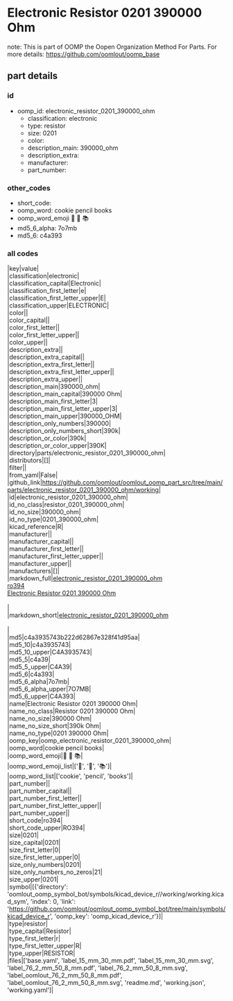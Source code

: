 # Electronic Resistor 0201 390000 Ohm  

note: This is part of OOMP the Oopen Organization Method For Parts. For more details: https://github.com/oomlout/oomp_base

##  part details





### id
* oomp_id: electronic_resistor_0201_390000_ohm
  * classification: electronic
  * type: resistor
  * size: 0201
  * color: 
  * description_main: 390000_ohm
  * description_extra: 
  * manufacturer: 
  * part_number: 

### other_codes
* short_code: 
* oomp_word: cookie pencil books
* oomp_word_emoji :cookie: :pencil: :books:
* md5_6_alpha: 7o7mb
* md5_6: c4a393

### all codes 
|key|value|  
|classification|electronic|  
|classification_capital|Electronic|  
|classification_first_letter|e|  
|classification_first_letter_upper|E|  
|classification_upper|ELECTRONIC|  
|color||  
|color_capital||  
|color_first_letter||  
|color_first_letter_upper||  
|color_upper||  
|description_extra||  
|description_extra_capital||  
|description_extra_first_letter||  
|description_extra_first_letter_upper||  
|description_extra_upper||  
|description_main|390000_ohm|  
|description_main_capital|390000 Ohm|  
|description_main_first_letter|3|  
|description_main_first_letter_upper|3|  
|description_main_upper|390000_OHM|  
|description_only_numbers|390000|  
|description_only_numbers_short|390k|  
|description_or_color|390k|  
|description_or_color_upper|390K|  
|directory|parts/electronic_resistor_0201_390000_ohm|  
|distributors|[]|  
|filter||  
|from_yaml|False|  
|github_link|https://github.com/oomlout/oomlout_oomp_part_src/tree/main/parts/electronic_resistor_0201_390000_ohm/working|  
|id|electronic_resistor_0201_390000_ohm|  
|id_no_class|resistor_0201_390000_ohm|  
|id_no_size|390000_ohm|  
|id_no_type|0201_390000_ohm|  
|kicad_reference|R|  
|manufacturer||  
|manufacturer_capital||  
|manufacturer_first_letter||  
|manufacturer_first_letter_upper||  
|manufacturer_upper||  
|manufacturers|[]|  
|markdown_full|[electronic_resistor_0201_390000_ohm](https://github.com/oomlout/oomlout_oomp_part_src/tree/main/parts/electronic_resistor_0201_390000_ohm/working)<br>[ro394](https://github.com/oomlout/oomlout_oomp_part_src/tree/main/parts/electronic_resistor_0201_390000_ohm/working)<br>[Electronic Resistor 0201 390000 Ohm](https://github.com/oomlout/oomlout_oomp_part_src/tree/main/parts/electronic_resistor_0201_390000_ohm/working)<br><br>|  
|markdown_short|[electronic_resistor_0201_390000_ohm](https://github.com/oomlout/oomlout_oomp_part_src/tree/main/parts/electronic_resistor_0201_390000_ohm/working)<br><br>|  
|md5|c4a3935743b222d62867e328f41d95aa|  
|md5_10|c4a3935743|  
|md5_10_upper|C4A3935743|  
|md5_5|c4a39|  
|md5_5_upper|C4A39|  
|md5_6|c4a393|  
|md5_6_alpha|7o7mb|  
|md5_6_alpha_upper|7O7MB|  
|md5_6_upper|C4A393|  
|name|Electronic Resistor 0201 390000 Ohm|  
|name_no_class|Resistor 0201 390000 Ohm|  
|name_no_size|390000 Ohm|  
|name_no_size_short|390k Ohm|  
|name_no_type|0201 390000 Ohm|  
|oomp_key|oomp_electronic_resistor_0201_390000_ohm|  
|oomp_word|cookie pencil books|  
|oomp_word_emoji|:cookie: :pencil: :books:|  
|oomp_word_emoji_list|[':cookie:', ':pencil:', ':books:']|  
|oomp_word_list|['cookie', 'pencil', 'books']|  
|part_number||  
|part_number_capital||  
|part_number_first_letter||  
|part_number_first_letter_upper||  
|part_number_upper||  
|short_code|ro394|  
|short_code_upper|RO394|  
|size|0201|  
|size_capital|0201|  
|size_first_letter|0|  
|size_first_letter_upper|0|  
|size_only_numbers|0201|  
|size_only_numbers_no_zeros|21|  
|size_upper|0201|  
|symbol|[{'directory': 'oomlout_oomp_symbol_bot/symbols/kicad_device_r//working/working.kicad_sym', 'index': 0, 'link': 'https://github.com/oomlout/oomlout_oomp_symbol_bot/tree/main/symbols/kicad_device_r', 'oomp_key': 'oomp_kicad_device_r'}]|  
|type|resistor|  
|type_capital|Resistor|  
|type_first_letter|r|  
|type_first_letter_upper|R|  
|type_upper|RESISTOR|  
|files|['base.yaml', 'label_15_mm_30_mm.pdf', 'label_15_mm_30_mm.svg', 'label_76_2_mm_50_8_mm.pdf', 'label_76_2_mm_50_8_mm.svg', 'label_oomlout_76_2_mm_50_8_mm.pdf', 'label_oomlout_76_2_mm_50_8_mm.svg', 'readme.md', 'working.json', 'working.yaml']|  
